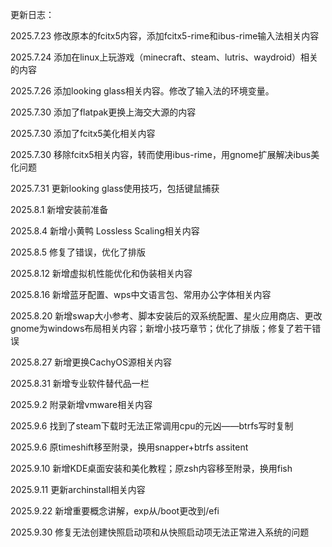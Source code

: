 更新日志：

2025.7.23 修改原本的fcitx5内容，添加fcitx5-rime和ibus-rime输入法相关内容

2025.7.24 添加在linux上玩游戏（minecraft、steam、lutris、waydroid）相关的内容

2025.7.26 添加looking glass相关内容。修改了输入法的环境变量。

2025.7.30 添加了flatpak更换上海交大源的内容

2025.7.30 添加了fcitx5美化相关内容

2025.7.30 移除fcitx5相关内容，转而使用ibus-rime，用gnome扩展解决ibus美化问题

2025.7.31 更新looking glass使用技巧，包括键鼠捕获

2025.8.1  新增安装前准备

2025.8.4  新增小黄鸭 Lossless Scaling相关内容

2025.8.5  修复了错误，优化了排版

2025.8.12 新增虚拟机性能优化和伪装相关内容

2025.8.16 新增蓝牙配置、wps中文语言包、常用办公字体相关内容

2025.8.20 新增swap大小参考、脚本安装后的双系统配置、星火应用商店、更改gnome为windows布局相关内容；新增小技巧章节；优化了排版；修复了若干错误

2025.8.27 新增更换CachyOS源相关内容

2025.8.31 新增专业软件替代品一栏

2025.9.2  附录新增vmware相关内容

2025.9.6  找到了steam下载时无法正常调用cpu的元凶——btrfs写时复制

2025.9.6  原timeshift移至附录，换用snapper+btrfs assitent

2025.9.10 新增KDE桌面安装和美化教程；原zsh内容移至附录，换用fish

2025.9.11 更新archinstall相关内容

2025.9.22 新增重要概念讲解，exp从/boot更改到/efi

2025.9.30 修复无法创建快照启动项和从快照启动项无法正常进入系统的问题
